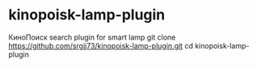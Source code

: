 # kinopoisk-lamp-plugin
КиноПоиск search plugin for smart lamp
git clone https://github.com/srgjj73/kinopoisk-lamp-plugin.git
cd kinopoisk-lamp-plugin
